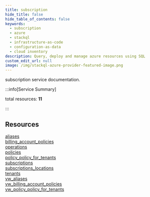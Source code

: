 ```yaml
---
title: subscription
hide_title: false
hide_table_of_contents: false
keywords:
  - subscription
  - azure
  - stackql
  - infrastructure-as-code
  - configuration-as-data
  - cloud inventory
description: Query, deploy and manage azure resources using SQL
custom_edit_url: null
image: /img/stackql-azure-provider-featured-image.png
---
```


subscription service documentation.

:::info[Service Summary]

total resources: __11__  

:::

## Resources
<div class="row">
<div class="providerDocColumn">
<a href="/services/subscription/aliases/">aliases</a><br />
<a href="/services/subscription/billing_account_policies/">billing_account_policies</a><br />
<a href="/services/subscription/operations/">operations</a><br />
<a href="/services/subscription/policies/">policies</a><br />
<a href="/services/subscription/policy_policy_for_tenants/">policy_policy_for_tenants</a><br />
<a href="/services/subscription/subscriptions/">subscriptions</a>
</div>
<div class="providerDocColumn">
<a href="/services/subscription/subscriptions_locations/">subscriptions_locations</a><br />
<a href="/services/subscription/tenants/">tenants</a><br />
<a href="/services/subscription/vw_aliases/">vw_aliases</a><br />
<a href="/services/subscription/vw_billing_account_policies/">vw_billing_account_policies</a><br />
<a href="/services/subscription/vw_policy_policy_for_tenants/">vw_policy_policy_for_tenants</a>
</div>
</div>